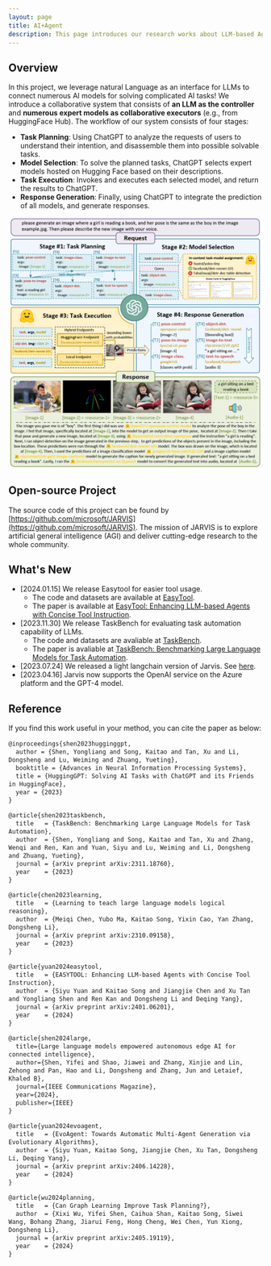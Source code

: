 ```yaml
---
layout: page
title: AI+Agent
description: This page introduces our research works about LLM-based Agents.
---
```


## Overview
In this project, we leverage natural Language as an interface for LLMs to connect numerous AI models for solving complicated AI tasks! We introduce a collaborative system that consists of **an LLM as the controller** and **numerous expert models as collaborative executors** (e.g., from HuggingFace Hub). The workflow of our system consists of four stages:
+ **Task Planning**: Using ChatGPT to analyze the requests of users to understand their intention, and disassemble them into possible solvable tasks.
+ **Model Selection**: To solve the planned tasks, ChatGPT selects expert models hosted on Hugging Face based on their descriptions.
+ **Task Execution**: Invokes and executes each selected model, and return the results to ChatGPT.
+ **Response Generation**: Finally, using ChatGPT to integrate the prediction of all models, and generate responses.

<p align="center"><img src="./img/agent/overview.jpg" width = "500"></p>

## Open-source Project
The source code of this project can be found by [https://github.com/microsoft/JARVIS](https://github.com/microsoft/JARVIS). The mission of JARVIS is to explore artificial general intelligence (AGI) and deliver cutting-edge research to the whole community.

## What's New

+  [2024.01.15] We release Easytool for easier tool usage.
   + The code and datasets are available at [EasyTool](https://github.com/microsoft/JARVIS/tree/main/easytool).
   + The paper is available at [EasyTool: Enhancing LLM-based Agents with Concise Tool Instruction](https://arxiv.org/abs/2401.06201).
+  [2023.11.30] We release TaskBench for evaluating task automation capability of LLMs.
   + The code and datasets are avaliable at [TaskBench](https://github.com/microsoft/JARVIS/tree/main/taskbench).
   + The paper is avaliable at [TaskBench: Benchmarking Large Language Models for Task Automation](https://arxiv.org/abs/2311.18760).
+  [2023.07.24] We released a light langchain version of Jarvis. See <a href="https://github.com/langchain-ai/langchain/tree/master/libs/experimental/langchain_experimental/autonomous_agents/hugginggpt">here</a>.
+  [2023.04.16] Jarvis now supports the OpenAI service on the Azure platform and the GPT-4 model.


## Reference
If you find this work useful in your method, you can cite the paper as below:
>
    @inproceedings{shen2023hugginggpt,
      author = {Shen, Yongliang and Song, Kaitao and Tan, Xu and Li, Dongsheng and Lu, Weiming and Zhuang, Yueting},
      booktitle = {Advances in Neural Information Processing Systems},
      title = {HuggingGPT: Solving AI Tasks with ChatGPT and its Friends in HuggingFace},
      year = {2023}
    }

>
    @article{shen2023taskbench,
      title   = {TaskBench: Benchmarking Large Language Models for Task Automation},
      author  = {Shen, Yongliang and Song, Kaitao and Tan, Xu and Zhang, Wenqi and Ren, Kan and Yuan, Siyu and Lu, Weiming and Li, Dongsheng and Zhuang, Yueting},
      journal = {arXiv preprint arXiv:2311.18760},
      year    = {2023}
    }

>
    @article{chen2023learning,
      title   = {Learning to teach large language models logical reasoning},
      author  = {Meiqi Chen, Yubo Ma, Kaitao Song, Yixin Cao, Yan Zhang, Dongsheng Li},
      journal = {arXiv preprint arXiv:2310.09158},
      year    = {2023}
    }
    
>
    @article{yuan2024easytool,
      title   = {EASYTOOL: Enhancing LLM-based Agents with Concise Tool Instruction},
      author  = {Siyu Yuan and Kaitao Song and Jiangjie Chen and Xu Tan and Yongliang Shen and Ren Kan and Dongsheng Li and Deqing Yang},
      journal = {arXiv preprint arXiv:2401.06201},
      year    = {2024}
    }

>
    @article{shen2024large,
      title={Large language models empowered autonomous edge AI for connected intelligence},
      author={Shen, Yifei and Shao, Jiawei and Zhang, Xinjie and Lin, Zehong and Pan, Hao and Li, Dongsheng and Zhang, Jun and Letaief, Khaled B},
      journal={IEEE Communications Magazine},
      year={2024},
      publisher={IEEE}
    }

>
    @article{yuan2024evoagent,
      title   = {EvoAgent: Towards Automatic Multi-Agent Generation via Evolutionary Algorithms},
      author  = {Siyu Yuan, Kaitao Song, Jiangjie Chen, Xu Tan, Dongsheng Li, Deqing Yang},
      journal = {arXiv preprint arXiv:2406.14228},
      year    = {2024}
    }

>
    @article{wu2024planning,
      title   = {Can Graph Learning Improve Task Planning?},
      author  = {Xixi Wu, Yifei Shen, Caihua Shan, Kaitao Song, Siwei Wang, Bohang Zhang, Jiarui Feng, Hong Cheng, Wei Chen, Yun Xiong, Dongsheng Li},
      journal = {arXiv preprint arXiv:2405.19119},
      year    = {2024}
    }
